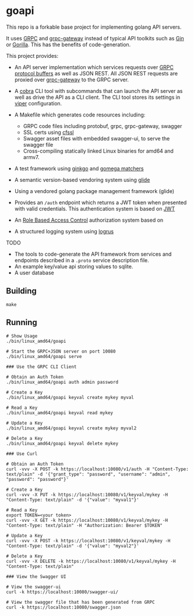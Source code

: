 # goapi

This repo is a forkable base project for implementing golang API servers.

It uses [GRPC](http://www.grpc.io/) and
[grpc-gateway](https://github.com/grpc-ecosystem/grpc-gateway) instead of
typical API toolkits such as [Gin](https://github.com/gin-gonic/gin) or
[Gorilla](http://www.gorillatoolkit.org/).  This has the benefits of
code-generation.

This project provides:

* An API server implementation which services requests over
  [GRPC](http://www.grpc.io/) [protocol
  buffers](https://developers.google.com/protocol-buffers/) as well as JSON
  REST.  All JSON REST requests are proxied over
  [grpc-gateway](https://github.com/grpc-ecosystem/grpc-gateway) to the GRPC
  server.

* A [cobra](https://github.com/spf13/cobra) CLI tool with subcommands that can
  launch the API server as well as drive the API as a CLI client.  The CLI tool
  stores its settings in [viper](https://github.com/spf13/viper)
  configuration.

* A Makefile which generates code resources including:
    * GRPC code files including protobuf, grpc, grpc-gateway, swagger
    * SSL certs using [cfssl](https://github.com/cloudflare/cfssl)
    * Swagger asset files with embedded swagger-ui, to serve the swagger file
    * Cross-compiling statically linked Linux binaries for amd64 and armv7.

* A test framework using [ginkgo](https://github.com/onsi/ginkgo) and [gomega
  matchers](https://github.com/onsi/gomega)

* A semantic version-based vendoring system using
  [glide](https://github.com/Masterminds/glide)

* Using a vendored golang package management framework (glide)

* Provides an `/auth` endpoint which returns a JWT token when presented with
  valid credentials.  This authentication system is based on
  [JWT](github.com/dgrijalva/jwt-go)

* An [Role Based Access Control](https://github.com/mikespook/gorbac)
  authorization system based on

* A structured logging system using
  [logrus](https://github.com/sirupsen/logrus)

TODO

* The tools to code-generate the API framework from services and endpoints
  described in a `.proto` service description file.
* An example key/value api storing values to sqlite.
* A user database




## Building

```
make
```

## Running

```
# Show Usage
./bin/linux_amd64/goapi

# Start the GRPC+JSON server on port 10080
./bin/linux_amd64/goapi serve

### Use the GRPC CLI Client

# Obtain an Auth Token
./bin/linux_amd64/goapi auth admin password

# Create a Key
./bin/linux_amd64/goapi keyval create mykey myval

# Read a Key
./bin/linux_amd64/goapi keyval read mykey

# Update a Key
./bin/linux_amd64/goapi keyval create mykey myval2

# Delete a Key
./bin/linux_amd64/goapi keyval delete mykey

### Use Curl

# Obtain an Auth Token
curl -vvv -X POST -k https://localhost:10080/v1/auth -H "Content-Type: text/plain" -d '{"grant_type": "password", "username": "admin", "password": "password"}'

# Create a Key
curl -vvv -X PUT -k https://localhost:10080/v1/keyval/mykey -H "Content-Type: text/plain" -d '{"value": "myval1"}'

# Read a Key
export TOKEN=<your token>
curl -vvv -X GET -k https://localhost:10080/v1/keyval/mykey -H "Content-Type: text/plain" -H "Authorization: Bearer $TOKEN"

# Update a Key
curl -vvv -X POST -k https://localhost:10080/v1/keyval/mykey -H "Content-Type: text/plain" -d '{"value": "myval2"}'

# Delete a Key
curl -vvv -X DELETE -k https://localhost:10080/v1/keyval/mykey -H "Content-Type: text/plain"

### View the Swagger UI

# View the swagger-ui
curl -k https://localhost:10080/swagger-ui/

# View the swagger file that has been generated from GRPC
curl -k https://localhost:10080/swagger.json
```
